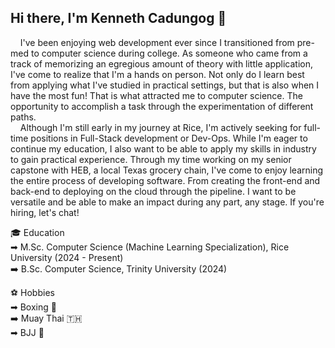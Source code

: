 ## Hi there, I'm Kenneth Cadungog 👋

<!--
**kennethc45/kennethc45** is a ✨ _special_ ✨ repository because its `README.md` (this file) appears on your GitHub profile.

Here are some ideas to get you started:

- 🔭 I’m currently working on ...
- 🌱 I’m currently learning ...
- 👯 I’m looking to collaborate on ...
- 🤔 I’m looking for help with ...
- 💬 Ask me about ...
- 📫 How to reach me: ...
- 😄 Pronouns: ...
- ⚡ Fun fact: ...
-->

&nbsp;&nbsp;&nbsp;&nbsp;I've been enjoying web development ever since I transitioned from pre-med to computer science during college. As someone who came from a track of memorizing an egregious amount of theory with little application, I've come to realize that I'm a hands on person. Not only do I learn best from applying what I've studied in practical settings, but that is also when I have the most fun! That is what attracted me to computer science. The opportunity to accomplish a task through the experimentation of different paths. <br> &nbsp;&nbsp;&nbsp;&nbsp;Although I'm still early in my journey at Rice, I'm actively seeking for full-time positions in Full-Stack development or Dev-Ops. While I'm eager to continue my education, I also want to be able to apply my skills in industry to gain practical experience. Through my time working on my senior capstone with HEB, a local Texas grocery chain, I've come to enjoy learning the entire process of developing software. From creating the front-end and back-end to deploying on the cloud through the pipeline. I want to be versatile and be able to make an impact during any part, any stage. If you're hiring, let's chat!

🎓 Education <br>
➡ M.Sc. Computer Science (Machine Learning Specialization), Rice University (2024 - Present) <br>
➡️ B.Sc. Computer Science, Trinity University (2024) <br>

⚽️ Hobbies <br>
➡ Boxing 🥊 <br>
➡️ Muay Thai 🇹🇭 <br>
➡ BJJ 🥋 <br>






